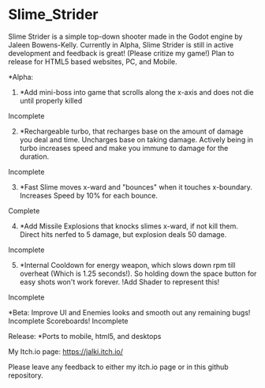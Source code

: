 # Slime_Strider
Slime Strider is a simple top-down shooter made in the Godot engine by Jaleen Bowens-Kelly. Currently in Alpha, Slime Strider is still in active development and feedback is great! (Please critize my game!) Plan to release for HTML5 based websites, PC, and Mobile.

*Alpha:
1) *Add mini-boss into game that scrolls along the x-axis and does not die until properly killed

  Incomplete
  
2) *Rechargeable turbo, that recharges base on the amount of damage you deal and time. Uncharges base on taking damage. Actively being in turbo increases speed and make you immune to damage for the duration.

  Incomplete
  
3) *Fast Slime moves x-ward and "bounces" when it touches x-boundary. Increases Speed by 10% for each bounce.

  Complete
  
4) *Add Missile Explosions that knocks slimes x-ward, if not kill them. Direct hits nerfed to 5 damage, but explosion deals 50 damage.

  Incomplete
  
5) *Internal Cooldown for energy weapon, which slows down rpm till overheat (Which is 1.25 seconds!). So holding down the space button for easy shots won't work forever. !Add Shader to represent this!

  Incomplete

*Beta:
Improve UI and Enemies looks and smooth out any remaining bugs!
  Incomplete
Scoreboards!
  Incomplete

Release:
*Ports to mobile, html5, and desktops

My Itch.io page:
https://jalki.itch.io/

Please leave any feedback to either my itch.io page or in this github repository.
